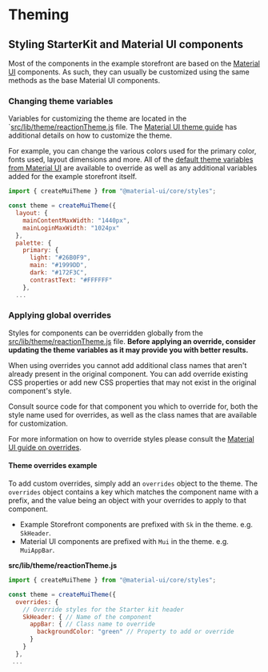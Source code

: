 # Theming

## Styling StarterKit and Material UI components

Most of the components in the example storefront are based on the [Material UI](https://material-ui.com) components. As such, they can usually be customized using the same methods as the base Material UI components.

### Changing theme variables

Variables for customizing the theme are located in the `[src/lib/theme/reactionTheme.js](https://github.com/reactioncommerce/reaction-next-starterkit/blob/master/src/lib/theme/reactionTheme.js)  file. The [Material UI theme guide](https://material-ui.com/customization/themes/) has additional details on how to customize the theme.

For example, you can change the various colors used for the primary color, fonts used, layout dimensions and more. All of the [default theme variables from Material UI](https://material-ui.com/customization/default-theme/) are available to override as well as any additional variables added for the example storefront itself.

```js
import { createMuiTheme } from "@material-ui/core/styles";

const theme = createMuiTheme({
  layout: {
    mainContentMaxWidth: "1440px",
    mainLoginMaxWidth: "1024px"
  },
  palette: {
    primary: {
      light: "#26B0F9",
      main: "#1999DD",
      dark: "#172F3C",
      contrastText: "#FFFFFF"
    },
  ...
```

### Applying global overrides

Styles for components can be overridden globally from the [src/lib/theme/reactionTheme.js](https://github.com/reactioncommerce/example-storefront/blob/master/src/lib/theme/reactionTheme.js) file. **Before applying an override, consider updating the theme variables as it may provide you with better results.**

When using overrides you cannot add additional class names that aren't already present in the original component. You can add override existing CSS properties or add new CSS properties that may not exist in the original component's style.

Consult source code for that component you which to override for, both the style name used for overrides, as well as the class names that are available for customization.


For more information on how to override styles please consult the [Material UI guide on overrides](https://material-ui.com/customization/overrides/).

#### Theme overrides example

To add custom overrides, simply add an `overrides` object to the theme. The `overrides` object contains a key which matches the component name with a prefix, and the value being an object with your overrides to apply to that component.

- Example Storefront components are prefixed with `Sk` in the theme. e.g. `SkHeader`.
- Material UI components are prefixed with `Mui` in the theme. e.g. `MuiAppBar`.

**src/lib/theme/reactionTheme.js**

```js
import { createMuiTheme } from "@material-ui/core/styles";

const theme = createMuiTheme({
  overrides: {
    // Override styles for the Starter kit header
    SkHeader: { // Name of the component
      appBar: { // Class name to override
        backgroundColor: "green" // Property to add or override
      }
    }
  },
 ...
```
